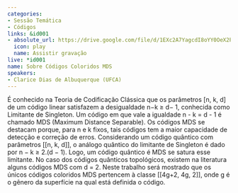 ```yaml
---
categories:
- Sessão Temática
- Códigos
links: &id001
- absolute_url: https://drive.google.com/file/d/1EXc2A7YagcdI8oYY0OeX2PnFohBhus-B/view?usp=sharing
  icon: play
  name: Assistir gravação
live: *id001
name: Sobre Códigos Coloridos MDS
speakers:
- Clarice Dias de Albuquerque (UFCA)
---
```


É conhecido na Teoria de Codificação Clássica que os parâmetros [n, k, d] de um código linear satisfazem a desigualdade  n−k ≥ d− 1, conhecida como Limitante de Singleton. Um código em que vale a igualdade n - k = d - 1 é chamado MDS (Maximum Distance Separable). Os códigos MDS se destacam porque, para n e k fixos, tais códigos tem a maior capacidade de detecção e correção de erros. Considerando um código quântico com parâmetros [[n, k, d]], o análogo quântico do limitante de Singleton é dado por n − k ≥ 2.(d − 1). Logo, um código quântico é MDS se satura esse limitante. No caso dos códigos quânticos topológicos, existem na literatura alguns códigos MDS com d = 2. Neste trabalho será mostrado que os únicos códigos coloridos MDS pertencem à classe [[4g+2, 4g, 2]], onde g é o gênero da superfície na qual está definida o código.